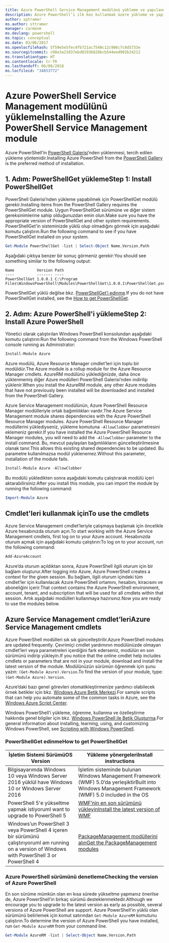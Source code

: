 ```yaml
---
title: Azure PowerShell Service Management modülünü yükleme ve yapılandırma | Microsoft Docs
description: Azure PowerShell’i ilk kez kullanmak üzere yükleme ve yapılandırma.
author: sptramer
ms.author: sttramer
manager: carmonm
ms.devlang: powershell
ms.topic: conceptual
ms.date: 03/06/2017
ms.openlocfilehash: 5f59e5e5fec4fb721ac7548c12c906c7c8d5733e
ms.sourcegitcommit: c98e3a21037ebd82936828bcb544eed902b24212
ms.translationtype: HT
ms.contentlocale: tr-TR
ms.lasthandoff: 06/08/2018
ms.locfileid: "34853772"
---
```

# <a name="installing-the-azure-powershell-service-management-module"></a><span data-ttu-id="6aaef-103">Azure PowerShell Service Management modülünü yükleme</span><span class="sxs-lookup"><span data-stu-id="6aaef-103">Installing the Azure PowerShell Service Management module</span></span>

<span data-ttu-id="6aaef-104">Azure PowerShell’in [PowerShell Galerisi](https://www.powershellgallery.com/)’nden yüklenmesi, tercih edilen yükleme yöntemidir.</span><span class="sxs-lookup"><span data-stu-id="6aaef-104">Installing Azure PowerShell from the [PowerShell Gallery](https://www.powershellgallery.com/) is the preferred method of installation.</span></span>

## <a name="step-1-install-powershellget"></a><span data-ttu-id="6aaef-105">1. Adım: PowerShellGet yükleme</span><span class="sxs-lookup"><span data-stu-id="6aaef-105">Step 1: Install PowerShellGet</span></span>

<span data-ttu-id="6aaef-106">PowerShell Galerisi’nden yükleme yapabilmek için PowerShellGet modülü gerekir.</span><span class="sxs-lookup"><span data-stu-id="6aaef-106">Installing items from the PowerShell Gallery requires the PowerShellGet module.</span></span> <span data-ttu-id="6aaef-107">Uygun PowerShellGet sürümüne ve diğer sistem gereksinimlerine sahip olduğunuzdan emin olun.</span><span class="sxs-lookup"><span data-stu-id="6aaef-107">Make sure you have the appropriate version of PowerShellGet and other system requirements.</span></span> <span data-ttu-id="6aaef-108">PowerShellGet’in sisteminizde yüklü olup olmadığını görmek için aşağıdaki komutu çalıştırın.</span><span class="sxs-lookup"><span data-stu-id="6aaef-108">Run the following command to see if you have PowerShellGet installed on your system.</span></span>

```powershell
Get-Module PowerShellGet -list | Select-Object Name,Version,Path
```

<span data-ttu-id="6aaef-109">Aşağıdaki çıktıya benzer bir sonuç görmeniz gerekir:</span><span class="sxs-lookup"><span data-stu-id="6aaef-109">You should see something similar to the following output:</span></span>

```
Name          Version Path
----          ------- ----
PowerShellGet 1.0.0.1 C:\Program Files\WindowsPowerShell\Modules\PowerShellGet\1.0.0.1\PowerShellGet.psd1
```

<span data-ttu-id="6aaef-110">PowerShellGet yüklü değilse bkz. [PowerShellGet’i edinme](#how-to-get-powershellget).</span><span class="sxs-lookup"><span data-stu-id="6aaef-110">If you do not have PowerShellGet installed, see the [How to get PowerShellGet](#how-to-get-powershellget).</span></span>

## <a name="step-2-install-azure-powershell"></a><span data-ttu-id="6aaef-111">2. Adım: Azure PowerShell'i yükleme</span><span class="sxs-lookup"><span data-stu-id="6aaef-111">Step 2: Install Azure PowerShell</span></span>

<span data-ttu-id="6aaef-112">Yönetici olarak çalıştırılan Windows PowerShell konsolundan aşağıdaki komutu çalıştırın:</span><span class="sxs-lookup"><span data-stu-id="6aaef-112">Run the following command from the Windows PowerShell console running as Administrator:</span></span>

```powershell
Install-Module Azure
```

<span data-ttu-id="6aaef-113">Azure modülü, Azure Resource Manager cmdlet’leri için toplu bir modüldür.</span><span class="sxs-lookup"><span data-stu-id="6aaef-113">The Azure module is a rollup module for the Azure Resource Manager cmdlets.</span></span> <span data-ttu-id="6aaef-114">AzureRM modülünü yüklediğinizde, daha önce yüklenmemiş diğer Azure modülleri PowerShell Galerisi’nden indirilip yüklenir.</span><span class="sxs-lookup"><span data-stu-id="6aaef-114">When you install the AzureRM module, any other Azure modules that have not previously been installed will be downloaded and installed from the PowerShell Gallery.</span></span>

<span data-ttu-id="6aaef-115">Azure Service Management modülünün, Azure PowerShell Resource Manager modülleriyle ortak bağımlılıkları vardır.</span><span class="sxs-lookup"><span data-stu-id="6aaef-115">The Azure Service Management module shares dependencies with the Azure PowerShell Resource Manager modules.</span></span> <span data-ttu-id="6aaef-116">Azure PowerShell Resource Manager modüllerini yüklediyseniz, yükleme komutuna `-AllowClobber` parametresini eklemeniz gerekir.</span><span class="sxs-lookup"><span data-stu-id="6aaef-116">If you have installed the Azure PowerShell Resource Manager modules, you will need to add the `-AllowClobber` parameter to the install command.</span></span> <span data-ttu-id="6aaef-117">Bu, mevcut paylaşılan bağımlılıkların güncelleştirilmesine olanak tanır.</span><span class="sxs-lookup"><span data-stu-id="6aaef-117">This allows this existing shared dependencies to be updated.</span></span> <span data-ttu-id="6aaef-118">Bu parametre kullanılmazsa modül yüklenemez.</span><span class="sxs-lookup"><span data-stu-id="6aaef-118">Without this parameter, installation of the module fails.</span></span>

```powershell
Install-Module Azure -AllowClobber
```

<span data-ttu-id="6aaef-119">Bu modülü yükledikten sonra aşağıdaki komutu çalıştırarak modülü içeri aktarabilirsiniz:</span><span class="sxs-lookup"><span data-stu-id="6aaef-119">After you install this module, you can import the module by running the following command:</span></span>

```powershell
Import-Module Azure
```

## <a name="to-use-the-cmdlets"></a><span data-ttu-id="6aaef-120">Cmdlet'leri kullanmak için</span><span class="sxs-lookup"><span data-stu-id="6aaef-120">To use the cmdlets</span></span>

<span data-ttu-id="6aaef-121">Azure Service Management cmdlet’leriyle çalışmaya başlamak için öncelikle Azure hesabınızda oturum açın.</span><span class="sxs-lookup"><span data-stu-id="6aaef-121">To start working with the Azure Service Management cmdlets, first log on to your Azure account.</span></span> <span data-ttu-id="6aaef-122">Hesabınızda oturum açmak için aşağıdaki komutu çalıştırın:</span><span class="sxs-lookup"><span data-stu-id="6aaef-122">To log on to your account, run the following command:</span></span>

```powershell
Add-AzureAccount
```

<span data-ttu-id="6aaef-123">Azure’da oturum açıldıktan sonra, Azure PowerShell ilgili oturum için bir bağlam oluşturur.</span><span class="sxs-lookup"><span data-stu-id="6aaef-123">After logging into Azure, Azure PowerShell creates a context for the given session.</span></span> <span data-ttu-id="6aaef-124">Bu bağlam, ilgili oturum içindeki tüm cmdlet’ler için kullanılacak Azure PowerShell ortamını, hesabını, kiracısını ve aboneliğini içerir.</span><span class="sxs-lookup"><span data-stu-id="6aaef-124">That context contains the Azure PowerShell environment, account, tenant, and subscription that will be used for all cmdlets within that session.</span></span> <span data-ttu-id="6aaef-125">Artık aşağıdaki modülleri kullanmaya hazırsınız.</span><span class="sxs-lookup"><span data-stu-id="6aaef-125">Now you are ready to use the modules below.</span></span>

## <a name="azure-service-management-cmdlets"></a><span data-ttu-id="6aaef-126">Azure Service Management cmdlet’leri</span><span class="sxs-lookup"><span data-stu-id="6aaef-126">Azure Service Management cmdlets</span></span>

<span data-ttu-id="6aaef-127">Azure PowerShell modülleri sık sık güncelleştirilir.</span><span class="sxs-lookup"><span data-stu-id="6aaef-127">Azure PowerShell modules are updated frequently.</span></span> <span data-ttu-id="6aaef-128">Çevrimiçi cmdlet yardımının modülünüzde olmayan cmdlet’leri veya parametreleri içerdiğini fark ederseniz, modülün en son sürümünü indirip yükleyin.</span><span class="sxs-lookup"><span data-stu-id="6aaef-128">If you notice that the online cmdlet help includes cmdlets or parameters that are not in your module, download and install the latest version of the module.</span></span> <span data-ttu-id="6aaef-129">Modülünüzün sürümün öğrenmek için şunu yazın: `(Get-Module Azure).Version`.</span><span class="sxs-lookup"><span data-stu-id="6aaef-129">To find the version of your module, type: `(Get-Module Azure).Version`.</span></span>

<span data-ttu-id="6aaef-130">Azure’daki bazı genel görevleri otomatikleştirmenize yardımcı olabilecek örnek betikler için bkz. [Windows Azure Betik Merkezi](http://www.windowsazure.com/documentation/scripts/).</span><span class="sxs-lookup"><span data-stu-id="6aaef-130">For sample scripts that can help you automate some of the common tasks in Azure, see the [Windows Azure Script Center](http://www.windowsazure.com/documentation/scripts/).</span></span>

<span data-ttu-id="6aaef-131">Windows PowerShell’i yükleme, öğrenme, kullanma ve özelleştirme hakkında genel bilgiler için bkz. [Windows PowerShell ile Betik Oluşturma](http://go.microsoft.com/fwlink/p/?linkid=320210).</span><span class="sxs-lookup"><span data-stu-id="6aaef-131">For general information about installing, learning, using, and customizing Windows PowerShell, see [Scripting with Windows PowerShell](http://go.microsoft.com/fwlink/p/?linkid=320210).</span></span>

### <a name="how-to-get-powershellget"></a><span data-ttu-id="6aaef-132">PowerShellGet edinme</span><span class="sxs-lookup"><span data-stu-id="6aaef-132">How to get PowerShellGet</span></span>

|<span data-ttu-id="6aaef-133">İşletim Sistemi Sürümü</span><span class="sxs-lookup"><span data-stu-id="6aaef-133">OS Version</span></span>|<span data-ttu-id="6aaef-134">Yükleme yönergeleri</span><span class="sxs-lookup"><span data-stu-id="6aaef-134">Install instructions</span></span>|
|---|---|
|<span data-ttu-id="6aaef-135">Bilgisayarımda Windows 10 veya Windows Server 2016 yüklü</span><span class="sxs-lookup"><span data-stu-id="6aaef-135">I have Windows 10 or Windows Server 2016</span></span>|<span data-ttu-id="6aaef-136">İşletim sisteminde bulunan Windows Management Framework (WMF) 5.0’da yerleşiktir</span><span class="sxs-lookup"><span data-stu-id="6aaef-136">Built into Windows Management Framework (WMF) 5.0 included in the OS</span></span>|
|<span data-ttu-id="6aaef-137">PowerShell 5'e yükseltme yapmak istiyorum</span><span class="sxs-lookup"><span data-stu-id="6aaef-137">I want to upgrade to PowerShell 5</span></span>|[<span data-ttu-id="6aaef-138">WMF’nin en son sürümünü yükleyin</span><span class="sxs-lookup"><span data-stu-id="6aaef-138">Install the latest version of WMF</span></span>](https://www.microsoft.com/en-us/download/details.aspx?id=54616)|
|<span data-ttu-id="6aaef-139">Windows’un PowerShell 3 veya PowerShell 4 içeren bir sürümünü çalıştırıyorum</span><span class="sxs-lookup"><span data-stu-id="6aaef-139">I am running on a version of Windows with PowerShell 3 or PowerShell 4</span></span>|[<span data-ttu-id="6aaef-140">PackageManagement modüllerini alın</span><span class="sxs-lookup"><span data-stu-id="6aaef-140">Get the PackageManagement modules</span></span>](http://go.microsoft.com/fwlink/?LinkID=746217)|

<a id="helpmechoose"></a>
### <a name="checking-the-version-of-azure-powershell"></a><span data-ttu-id="6aaef-141">Azure PowerShell sürümünü denetleme</span><span class="sxs-lookup"><span data-stu-id="6aaef-141">Checking the version of Azure PowerShell</span></span>

<span data-ttu-id="6aaef-142">En son sürüme mümkün olan en kısa sürede yükseltme yapmanız önerilse de, Azure PowerShell’in birkaç sürümü desteklenmektedir.</span><span class="sxs-lookup"><span data-stu-id="6aaef-142">Although we encourage you to upgrade to the latest version as early as possible, several versions of Azure PowerShell are support.</span></span> <span data-ttu-id="6aaef-143">Azure PowerShell'in yüklü olan sürümünü belirlemek için komut satırından `Get-Module AzureRM` komutunu çalıştırın.</span><span class="sxs-lookup"><span data-stu-id="6aaef-143">To determine the version of Azure PowerShell you have installed, run `Get-Module AzureRM` from your command line.</span></span>

```powershell
Get-Module AzureRM -list | Select-Object Name,Version,Path
```

